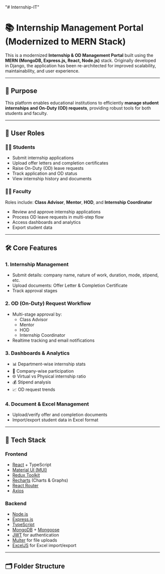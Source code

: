 "# Internship-IT" 
# 📚 Internship Management Portal (Modernized to MERN Stack)

This is a modernized **Internship & OD Management Portal** built using the **MERN (MongoDB, Express.js, React, Node.js)** stack. Originally developed in Django, the application has been re-architected for improved scalability, maintainability, and user experience.

---

## 🎯 Purpose

This platform enables educational institutions to efficiently **manage student internships and On-Duty (OD) requests**, providing robust tools for both students and faculty.

---

## 👥 User Roles

### 👨‍🎓 Students
- Submit internship applications
- Upload offer letters and completion certificates
- Raise On-Duty (OD) leave requests
- Track application and OD status
- View internship history and documents

### 👨‍🏫 Faculty
Roles include: **Class Advisor**, **Mentor**, **HOD**, and **Internship Coordinator**
- Review and approve internship applications
- Process OD leave requests in multi-step flow
- Access dashboards and analytics
- Export student data

---

## 🛠️ Core Features

### 1. Internship Management
- Submit details: company name, nature of work, duration, mode, stipend, etc.
- Upload documents: Offer Letter & Completion Certificate
- Track approval stages

### 2. OD (On-Duty) Request Workflow
- Multi-stage approval by:
  - Class Advisor
  - Mentor
  - HOD
  - Internship Coordinator
- Realtime tracking and email notifications

### 3. Dashboards & Analytics
- 📊 Department-wise internship stats
- 🏢 Company-wise participation
- 🌐 Virtual vs Physical internship ratio
- 💰 Stipend analysis
- 📈 OD request trends

### 4. Document & Excel Management
- Upload/verify offer and completion documents
- Import/export student data in Excel format

---

## 🧱 Tech Stack

### Frontend
- [React](https://reactjs.org/) + TypeScript
- [Material UI (MUI)](https://mui.com/)
- [Redux Toolkit](https://redux-toolkit.js.org/)
- [Recharts](https://recharts.org/en-US/) (Charts & Graphs)
- [React Router](https://reactrouter.com/)
- [Axios](https://axios-http.com/)

### Backend
- [Node.js](https://nodejs.org/)
- [Express.js](https://expressjs.com/)
- [TypeScript](https://www.typescriptlang.org/)
- [MongoDB](https://www.mongodb.com/) + [Mongoose](https://mongoosejs.com/)
- [JWT](https://jwt.io/) for authentication
- [Multer](https://github.com/expressjs/multer) for file uploads
- [ExcelJS](https://www.npmjs.com/package/exceljs) for Excel import/export

---

## 🗂️ Folder Structure

